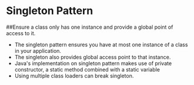 # Singleton Pattern
##Ensure a class only has one instance and provide a global point of access to it.

- The singleton pattern ensures you have at most one instance of a class in your application.
- The singleton also provides global access point to that instance.
- Java's implementation on singleton pattern makes use of private constructor, a static method combined with a static variable
- Using multiple class loaders can break singleton.